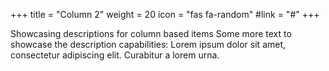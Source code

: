 +++
title = "Column 2"
weight = 20
icon = "fas fa-random"
#link = "#"
+++

Showcasing descriptions for column based items
Some more text to showcase the description capabilities:
Lorem ipsum dolor sit amet, consectetur adipiscing elit.
Curabitur a lorem urna.
